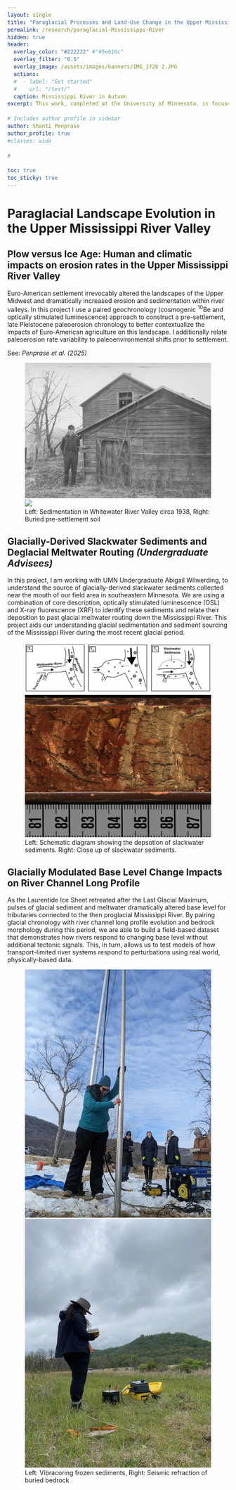```yaml
---
layout: single
title: "Paraglacial Processes and Land-Use Change in the Upper Mississippi River"
permalink: /research/paraglacial-Mississippi-River
hidden: true
header:
  overlay_color: "#222222" #"#5e616c"
  overlay_filter: "0.5"
  overlay_image: /assets/images/banners/IMG_1728 2.JPG
  actions:
  #  - label: "Get started"
  #    url: "/test/"
  caption: Mississippi River in Autumn
excerpt: This work, completed at the University of Minnesota, is focused understanding how **changes in climate, glaciation, and land use impact the morphology of river catchments** and connecting landscapes of the icy past during the Last Glacial Maximum (approx. 20,000 years ago) to more modern changes caused by Euro-American farming and paraglacial (or post-glacial) landscape evolution. 

# Includes author profile in sidebar
author: Shanti Penprase
author_profile: true
#classes: wide

# 

toc: true
toc_sticky: true        
---
```

# Paraglacial Landscape Evolution in the Upper Mississippi River Valley
## Plow versus Ice Age: Human and climatic impacts on erosion rates in the Upper Mississippi River Valley
 
Euro-American settlement irrevocably altered the landscapes of the Upper Midwest and dramatically increased erosion and sedimentation within river valleys. In this project I use a paired geochronology (cosmogenic <sup>10</sup>Be and optically stimulated luminescence) approach to construct a pre-settlement, late Pleistocene paleoerosion chronology to better contextualize the impacts of Euro-American agriculture on this landscape. I additionally relate paleoerosion rate variability to paleoenvironmental shifts prior to settlement.

See: <i>Penprase et al. (2025)</i> 

<figure class="half">
	<img src="/assets/images/Beaver_HouseSedimentation_1938.jpg">
	<img src="/assets/images/IMG_5543_2.JPG">
	<figcaption>Left: Sedimentation in Whitewater River Valley circa 1938, Right: Buried pre-settlement soil</figcaption>
</figure>

## Glacially-Derived Slackwater Sediments and Deglacial Meltwater Routing <i>(Undergraduate Advisees)</i>

In this project, I am working with UMN Undergraduate Abigail Wilwerding, to understand the source of glacially-derived slackwater sediments collected near the mouth of our field area in southeastern Minnesota. We are using a combination of core description, optically stimulated luminescence (OSL) and X-ray fluorescence (XRF) to identify these sediments and relate their deposition to past glacial meltwater routing down the Mississippi River. This project aids our understanding glacial sedimentation and sediment sourcing of the Mississippi River during the most recent glacial period.
 
<figure class="half">
	<img src="/assets/images/Slackwater_horizontal.png">
		<img src="/assets/images/Weaver_Pull3_f8_cropped.jpeg">
	<figcaption>Left: Schematic diagram showing the depsotion of slackwater sediments. Right: Close up of slackwater sediments.</figcaption>
</figure>
 
## Glacially Modulated Base Level Change Impacts on River Channel Long Profile

As the Laurentide Ice Sheet retreated after the Last Glacial Maximum, pulses of glacial sediment and meltwater dramatically altered base level for tributaries connected to the then proglacial Mississippi River. By pairing glacial chronology with river channel long profile evolution and bedrock morphology during this period, we are able to build a field-based dataset that demonstrates how rivers respond to changing base level without additional tectonic signals. This, in turn, allows us to test models of how transport-limited river systems respond to perturbations using real world, physically-based data. 

<figure class="half">
	<img src="/assets/images/PXL_20220227_211207835.JPEG">
	<img src="/assets/images/banners/IMG_0211.JPG">
	<figcaption>Left: Vibracoring frozen sediments, Right: Seismic refraction of buried bedrock</figcaption>
</figure>
